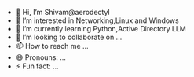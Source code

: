 - 👋 Hi, I’m Shivam@aerodectyl
- 👀 I’m interested in Networking,Linux and Windows 
- 🌱 I’m currently learning Python,Active Directory LLM
- 💞️ I’m looking to collaborate on ...
- 📫 How to reach me ...
- 😄 Pronouns: ...
- ⚡ Fun fact: ...

<!---
aerodectyl/aerodectyl is a ✨ special ✨ repository because its `README.md` (this file) appears on your GitHub profile.
You can click the Preview link to take a look at your changes.
--->

